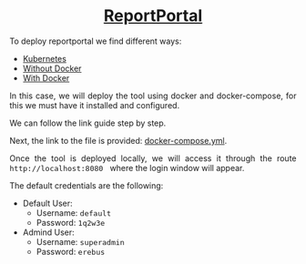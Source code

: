<h1 style="text-align: center; color: #338DFF;"><a href="https://reportportal.io/">ReportPortal</a></h1>

<p style="text-align: justify;">To deploy reportportal we find different ways:</p>

- [Kubernetes](https://github.com/reportportal/kubernetes)
- [Without Docker](https://reportportal.io/docs/Deploy-ReportPortal-without)
- [With Docker](https://reportportal.io/docs/Deploy-with-Docker)


<p style="text-align: justify;">In this case, we will deploy the tool using docker and docker-compose, for this we must have it installed and configured. </p>

<p style="text-align: justify;">We can follow the link guide step by step.</p>

<p style="text-align: justify;">Next, the link to the file is provided: <a href="https://github.com/reportportal/reportportal/blob/master/docker-compose.yml">docker-compose.yml</a>.</p>

<p style="text-align: justify;">Once the tool is deployed locally, we will access it through the route <code style="font-size:13px"> http://localhost:8080 </code>  where the login window will appear.</p>

<p style="text-align: justify;">The default credentials are the following:</p>

- Default User:
  - Username: <code style="font-size:13px">default</code>
  - Password: <code style="font-size:13px">1q2w3e</code>
- Admind User:
  - Username: <code style="font-size:13px">superadmin</code>
  - Password: <code style="font-size:13px">erebus</code>
